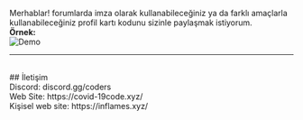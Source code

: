 Merhablar! forumlarda imza olarak kullanabileceğiniz ya da farklı amaçlarla kullanabileceğiniz profil kartı kodunu sizinle paylaşmak istiyorum.
<br>
<b>Örnek:</b><br>
![Demo](https://cdn.discordapp.com/attachments/918598207938916402/918598704078946374/unknown.png)
<br>
<hr>
<br>
## İletişim 
<br>
Discord: discord.gg/coders<br>
Web Site: https://covid-19code.xyz/<br>
Kişisel web site: https://inflames.xyz/
